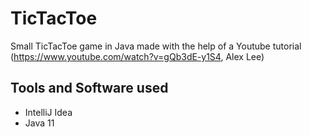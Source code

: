 # TicTacToe
Small TicTacToe game in Java made with the help of a Youtube tutorial (https://www.youtube.com/watch?v=gQb3dE-y1S4, Alex Lee)

## Tools and Software used

* IntelliJ Idea
* Java 11
